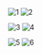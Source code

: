 ![1](https://user-images.githubusercontent.com/49673123/59178284-6babb280-8b80-11e9-838c-e02fa98bf954.png)    ![2](https://user-images.githubusercontent.com/49673123/59178285-6c444900-8b80-11e9-8ebe-e91f1fcfe8d6.png)

![3](https://user-images.githubusercontent.com/49673123/59178286-6c444900-8b80-11e9-85c1-bd035cefacb5.png)    ![4](https://user-images.githubusercontent.com/49673123/59178287-6c444900-8b80-11e9-95d0-aa3d8ff5fe4c.png)

![5](https://user-images.githubusercontent.com/49673123/59178288-6cdcdf80-8b80-11e9-9b07-f975a32fa50d.png)  ![6](https://user-images.githubusercontent.com/49673123/59178290-6cdcdf80-8b80-11e9-8d1a-2857dd816157.png)

